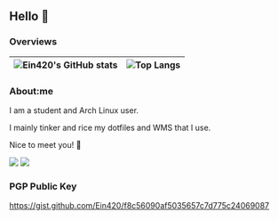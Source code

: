## Hello 👋

<!--
**Ein420/Ein420** is a ✨ _special_ ✨ repository because its `README.md` (this file) appears on your GitHub profile.

Here are some ideas to get you started:

- 🔭 I’m currently working on ...
- 🌱 I’m currently learning ...
- 👯 I’m looking to collaborate on ...
- 🤔 I’m looking for help with ...
- 💬 Ask me about ...
- 📫 How to reach me: ...
- 😄 Pronouns: ...
- ⚡ Fun fact: ...
-->

### Overviews

| <img align="center" src="https://github-readme-stats.Ein420.dev/?username=Ein420&show_icons=true&theme=transparent&hide_border=true" alt="Ein420's GitHub stats" /> | <img align="center" src="https://github-readme-stats.Ein420.dev/top-langs/?username=Ein420&theme=transparent&layout=compact&hide_border=true&exclude_repo=icns-code-cross-platform,Vivaldia,dino-game,com.android.music" alt="Top Langs" /> |
| ------------- | ------------- |

### About:me
I am a student and Arch Linux user.

I mainly tinker and rice my dotfiles and WMS that I use.

Nice to meet you! 🤝

[![](https://img.shields.io/badge/Twitter-typeling1578-1d9bf0.svg?style=for-the-badge&logo=twitter&logoColor=ffffff)](https://x.com/Ein1394282)
[![](https://img.shields.io/badge/YouTube-typeling1578-ff0000.svg?style=for-the-badge&logo=youtube&logoColor=ffffff)](https://www.youtube.com/channel/UCxEBEXLwA1wQud7KJ-a3ZTg)

### PGP Public Key
https://gist.github.com/Ein420/f8c56090af5035657c7d775c24069087
